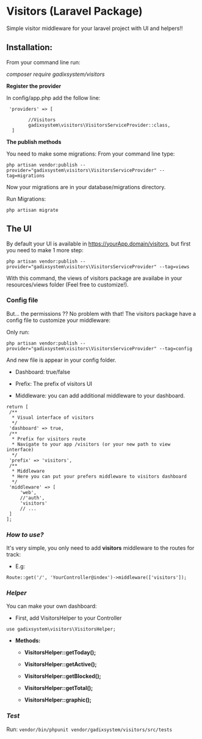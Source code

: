 # Visitors (Laravel Package)
Simple visitor middleware for your laravel project with UI and helpers!!

## **Installation:**

From your command line run: 

*composer require gadixsystem/visitors*

**Register the provider**

In config/app.php add the follow line:
```
 'providers' => [
       
        //Visitors
        gadixsystem\visitors\VisitorsServiceProvider::class,
  ]
  ```
  **The publish methods**

You need to make some migrations:
From your command line type: 
```
php artisan vendor:publish --provider="gadixsystem\visitors\VisitorsServiceProvider" --tag=migrations
  ```
  
  Now your migrations are in your database/migrations directory.
  
  Run Migrations:
  ```
php artisan migrate
  ```
  
  
  ## **The UI**
  By default your UI is available in https://yourApp.domain/visitors, but first you need to make 1 more step:
  
  ```
php artisan vendor:publish --provider="gadixsystem\visitors\VisitorsServiceProvider" --tag=views
  ```
  
  With this command, the views of visitors package are availabe in your resources/views folder (Feel free to customize!).

  
  
  ### **Config file**
  
    
  But... the permissions ?? No problem with that! The visitors package have a config file to customize your middleware:
  
  Only run:
  
    
  ```
php artisan vendor:publish --provider="gadixsystem\visitors\VisitorsServiceProvider" --tag=config
  ```
  
  And new file is appear in your config folder.
  
  * Dashboard: true/false 
  
  * Prefix: The prefix of visitors UI
  
  * Middleware: you can add additional middleware to your dashboard.
  
   ```
  return [
    /**
     * Visual interface of visitors
     */
    'dashboard' => true,
    /**
     * Prefix for visitors route
     * Navigate to your app /visitors (or your new path to view interface)
     */
    'prefix' => 'visitors',
    /**
     * Middleware
     * Here you can put your prefers middleware to visitors dashboard
     */
    'middleware' => [
        'web',
        //'auth',
        'visitors'
        // ...
    ]
];
  ```
  
  
  ### *How to use?*
  
  It's very simple, you only need to add **visitors** middleware to the routes for track:
  
  * E.g:
   ```
  Route::get('/', 'YourController@index')->middleware(['visitors']);
   ```
  
  
  ### *Helper*
 You can make your own dashboard:
  
  * First, add VisitorsHelper to your Controller
  ```
  use gadixsystem\visitors\VisitorsHelper;
  ```
  
* **Methods:**
  
  * **VisitorsHelper::getToday();**
  
  * **VisitorsHelper::getActive();**
  
  * **VisitorsHelper::getBlocked();**
  
  * **VisitorsHelper::getTotal();**
  
  * **VisitorsHelper::graphic();**
  
 
  
 ### *Test*
  
  Run:
    ```
  vendor/bin/phpunit vendor/gadixsystem/visitors/src/tests
    ```
 
